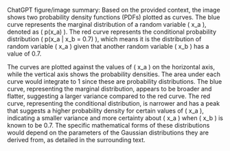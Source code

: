 ChatGPT figure/image summary: Based on the provided context, the image shows two probability density functions (PDFs) plotted as curves. The blue curve represents the marginal distribution of a random variable \( x_a \), denoted as \( p(x_a) \). The red curve represents the conditional probability distribution \( p(x_a | x_b = 0.7) \), which means it is the distribution of random variable \( x_a \) given that another random variable \( x_b \) has a value of 0.7.

The curves are plotted against the values of \( x_a \) on the horizontal axis, while the vertical axis shows the probability densities. The area under each curve would integrate to 1 since these are probability distributions. The blue curve, representing the marginal distribution, appears to be broader and flatter, suggesting a larger variance compared to the red curve. The red curve, representing the conditional distribution, is narrower and has a peak that suggests a higher probability density for certain values of \( x_a \), indicating a smaller variance and more certainty about \( x_a \) when \( x_b \) is known to be 0.7. The specific mathematical forms of these distributions would depend on the parameters of the Gaussian distributions they are derived from, as detailed in the surrounding text.